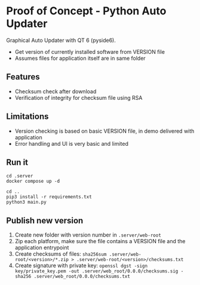 Proof of Concept - Python Auto Updater
===

Graphical Auto Updater with QT 6 (pyside6).

- Get version of currently installed software from VERSION file
- Assumes files for application itself are in same folder

## Features

- Checksum check after download
- Verification of integrity for checksum file using RSA

## Limitations

- Version checking is based on basic VERSION file, in demo delivered with application
- Error handling and UI is very basic and limited

## Run it

```shell
cd .server
docker compose up -d

cd ..
pip3 install -r requirements.txt
python3 main.py
```

## Publish new version

1. Create new folder with version number in `.server/web-root`
2. Zip each platform, make sure the file contains a VERSION file and the application entrypoint
3. Create checksums of files: `sha256sum .server/web-root/<version>/*.zip > .server/web-root/<version>/checksums.txt`
4. Create signature with private
   key: `openssl dgst -sign key/private_key.pem -out .server/web_root/0.0.0/checksums.sig -sha256 .server/web_root/0.0.0/checksums.txt`
